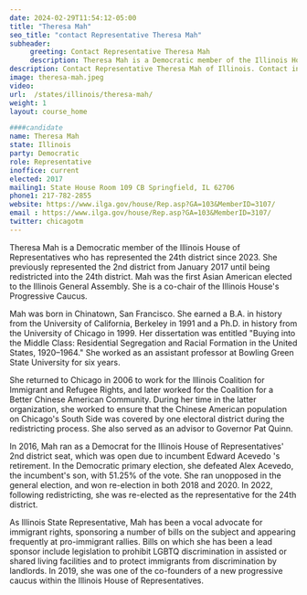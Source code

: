 ```yaml
---
date: 2024-02-29T11:54:12-05:00
title: "Theresa Mah"
seo_title: "contact Representative Theresa Mah"
subheader:
     greeting: Contact Representative Theresa Mah
     description: Theresa Mah is a Democratic member of the Illinois House of Representatives who has represented the 24th district since 2023. She previously represented the 2nd district from January 2017 until being redistricted into the 24th district.
description: Contact Representative Theresa Mah of Illinois. Contact information for Theresa Mah includes email address, phone number, and mailing address.
image: theresa-mah.jpeg
video:
url:  /states/illinois/theresa-mah/
weight: 1
layout: course_home

####candidate
name: Theresa Mah
state: Illinois
party: Democratic
role: Representative
inoffice: current
elected: 2017
mailing1: State House Room 109 CB Springfield, IL 62706
phone1: 217-782-2855
website: https://www.ilga.gov/house/Rep.asp?GA=103&MemberID=3107/
email : https://www.ilga.gov/house/Rep.asp?GA=103&MemberID=3107/
twitter: chicagotm
---
```


Theresa Mah is a Democratic member of the Illinois House of Representatives who has represented the 24th district since 2023. She previously represented the 2nd district from January 2017 until being redistricted into the 24th district. Mah was the first Asian American elected to the Illinois General Assembly. She is a co-chair of the Illinois House's Progressive Caucus.

Mah was born in Chinatown, San Francisco. She earned a B.A. in history from the University of California, Berkeley in 1991 and a Ph.D. in history from the University of Chicago in 1999. Her dissertation was entitled "Buying into the Middle Class: Residential Segregation and Racial Formation in the United States, 1920–1964." She worked as an assistant professor at Bowling Green State University for six years.

She returned to Chicago in 2006 to work for the Illinois Coalition for Immigrant and Refugee Rights, and later worked for the Coalition for a Better Chinese American Community. During her time in the latter organization, she worked to ensure that the Chinese American population on Chicago's South Side was covered by one electoral district during the redistricting process. She also served as an advisor to Governor Pat Quinn.

In 2016, Mah ran as a Democrat for the Illinois House of Representatives' 2nd district seat, which was open due to incumbent Edward Acevedo 's retirement. In the Democratic primary election, she defeated Alex Acevedo, the incumbent's son, with 51.25% of the vote. She ran unopposed in the general election, and won re-election in both 2018 and 2020. In 2022, following redistricting, she was re-elected as the representative for the 24th district.

As Illinois State Representative, Mah has been a vocal advocate for immigrant rights, sponsoring a number of bills on the subject and appearing frequently at pro-immigrant rallies. Bills on which she has been a lead sponsor include legislation to prohibit LGBTQ discrimination in assisted or shared living facilities and to protect immigrants from discrimination by landlords. In 2019, she was one of the co-founders of a new progressive caucus within the Illinois House of Representatives.
